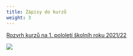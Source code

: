 ```yaml
---
title: Zápisy do kurzů
weight: 3
---
```

[Rozvrh kurzů na 1. pololetí  školníh roku 2021/22](https://www.brezanek.cz/assets/media-o-nas/rozvrh_2021-22-2-.pdf)

![](/images/uploads/zapisy_vig.jpg)